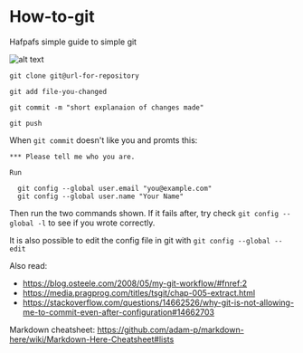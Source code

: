 # How-to-git
Hafpafs simple guide to simple git

![alt text](https://i.imgur.com/Aofvzhw.png "Git transport")

`git clone git@url-for-repository`

`git add file-you-changed`

`git commit -m "short explanaion of changes made"`

`git push`



When `git commit` doesn't like you and promts this:

```
*** Please tell me who you are.

Run

  git config --global user.email "you@example.com"
  git config --global user.name "Your Name"
```
Then run the two commands shown.
If it fails after, try check `git config --global -l` to see if you wrote correctly.


It is also possible to edit the config file in git with `git config --global --edit`


Also read: 
* https://blog.osteele.com/2008/05/my-git-workflow/#fnref:2
* https://media.pragprog.com/titles/tsgit/chap-005-extract.html
* https://stackoverflow.com/questions/14662526/why-git-is-not-allowing-me-to-commit-even-after-configuration#14662703

Markdown cheatsheet: https://github.com/adam-p/markdown-here/wiki/Markdown-Here-Cheatsheet#lists
